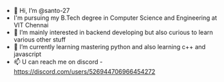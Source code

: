 - 👋 Hi, I’m @santo-27
- I'm pursuing my B.Tech degree in Computer Science and Engineering at VIT Chennai
- 👀 I’m mainly interested in backend developing but also curious to learn various other stuff
- 🌱 I’m currently learning mastering python and also learning c++ and javascript
- 📫 U can reach me on discord - https://discord.com/users/526944706966454272

